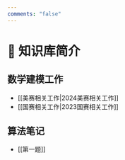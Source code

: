 ```yaml
---
comments: "false"
---
```

# 📒 知识库简介

## 数学建模工作

- [[美赛相关工作|2024美赛相关工作]]
- [[国赛相关工作|2023国赛相关工作]]

## 算法笔记

- [[第一题]]